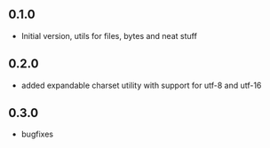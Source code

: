 ## 0.1.0

- Initial version, utils for files, bytes and neat stuff

## 0.2.0

- added expandable charset utility with support for utf-8 and utf-16

## 0.3.0

- bugfixes